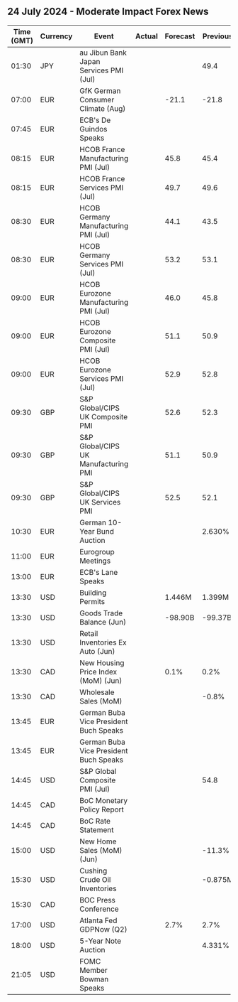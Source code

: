 ## 24 July 2024 - Moderate Impact Forex News

| Time (GMT) | Currency | Event | Actual | Forecast | Previous |
|------|----------|-------|--------|----------|----------|
| 01:30 | JPY | au Jibun Bank Japan Services PMI (Jul) |  |  | 49.4 |
| 07:00 | EUR | GfK German Consumer Climate (Aug) |  | -21.1 | -21.8 |
| 07:45 | EUR | ECB's De Guindos Speaks |  |  |  |
| 08:15 | EUR | HCOB France Manufacturing PMI (Jul) |  | 45.8 | 45.4 |
| 08:15 | EUR | HCOB France Services PMI (Jul) |  | 49.7 | 49.6 |
| 08:30 | EUR | HCOB Germany Manufacturing PMI (Jul) |  | 44.1 | 43.5 |
| 08:30 | EUR | HCOB Germany Services PMI (Jul) |  | 53.2 | 53.1 |
| 09:00 | EUR | HCOB Eurozone Manufacturing PMI (Jul) |  | 46.0 | 45.8 |
| 09:00 | EUR | HCOB Eurozone Composite PMI (Jul) |  | 51.1 | 50.9 |
| 09:00 | EUR | HCOB Eurozone Services PMI (Jul) |  | 52.9 | 52.8 |
| 09:30 | GBP | S&P Global/CIPS UK Composite PMI |  | 52.6 | 52.3 |
| 09:30 | GBP | S&P Global/CIPS UK Manufacturing PMI |  | 51.1 | 50.9 |
| 09:30 | GBP | S&P Global/CIPS UK Services PMI |  | 52.5 | 52.1 |
| 10:30 | EUR | German 10-Year Bund Auction |  |  | 2.630% |
| 11:00 | EUR | Eurogroup Meetings |  |  |  |
| 13:00 | EUR | ECB's Lane Speaks |  |  |  |
| 13:30 | USD | Building Permits |  | 1.446M | 1.399M |
| 13:30 | USD | Goods Trade Balance (Jun) |  | -98.90B | -99.37B |
| 13:30 | USD | Retail Inventories Ex Auto (Jun) |  |  |  |
| 13:30 | CAD | New Housing Price Index (MoM) (Jun) |  | 0.1% | 0.2% |
| 13:30 | CAD | Wholesale Sales (MoM) |  |  | -0.8% |
| 13:45 | EUR | German Buba Vice President Buch Speaks |  |  |  |
| 13:45 | EUR | German Buba Vice President Buch Speaks |  |  |  |
| 14:45 | USD | S&P Global Composite PMI (Jul) |  |  | 54.8 |
| 14:45 | CAD | BoC Monetary Policy Report |  |  |  |
| 14:45 | CAD | BoC Rate Statement |  |  |  |
| 15:00 | USD | New Home Sales (MoM) (Jun) |  |  | -11.3% |
| 15:30 | USD | Cushing Crude Oil Inventories |  |  | -0.875M |
| 15:30 | CAD | BOC Press Conference |  |  |  |
| 17:00 | USD | Atlanta Fed GDPNow (Q2) |  | 2.7% | 2.7% |
| 18:00 | USD | 5-Year Note Auction |  |  | 4.331% |
| 21:05 | USD | FOMC Member Bowman Speaks |  |  |  |
